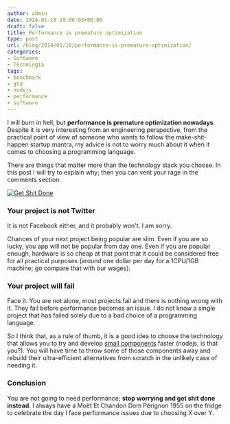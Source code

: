 ```yaml
---
author: admin
date: 2014-01-18 19:06:03+00:00
draft: false
title: Performance is premature optimization
type: post
url: /blog/2014/01/18/performance-is-premature-optimization/
categories:
- Software
- Tecnología
tags:
- benchmark
- gtd
- nodejs
- performance
- software
---
```


I will burn in hell, but **performance is premature optimization nowadays**. Despite it is very interesting from an engineering perspective, from the practical point of view of someone who wants to follow the make-shit-happen startup mantra, my advice is not to worry much about it when it comes to choosing a programming language.

There are things that matter more than the technology stack you choose. In this post I will try to explain why; then you can vent your rage in the comments section.

[![Get Shit Done](http://guidogarcia.net/blog/wp-content/uploads/2014/01/aaron_levie_poster_blue-225x300.jpg)
](http://www.startupvitamins.com/products/startup-poster-aaron-levie-get-shit-done)



### Your project is not Twitter



It is not Facebook either, and it probably won't. I am sorry.

Chances of your next project being popular are slim. Even if you are so lucky, you app will not be popular from day one. Even if you are popular enough, hardware is so cheap at that point that it could be considered free for all practical purposes (around one dollar per day for a 1CPU/1GB machine; go compare that with our wages).



### Your project will fail



Face it. You are not alone, most projects fail and there is nothing wrong with it. They fail before performance becomes an issue. I do not know a single project that has failed solely due to a bad choice of a programming language.

So I think that, as a rule of thumb, it is a good idea to choose the technology that allows you to try and develop [small components](http://yobriefca.se/blog/2013/04/29/micro-service-architecture/) faster (nodejs, is that you?). You will have time to throw some of those components away and rebuild their ultra-efficient alternatives from scratch in the unlikely case of needing it.



### Conclusion



You are not going to need performance; **stop worrying and get shit done instead**. I always have a Moët Et Chandon Dom Pérignon 1955 on the fridge to celebrate the day I face performance issues due to choosing X over Y.
